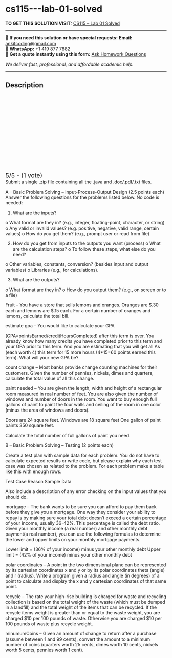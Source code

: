 # cs115---lab-01-solved
**TO GET THIS SOLUTION VISIT:** [CS115 – Lab 01 Solved](https://www.ankitcodinghub.com/product/cs115-lab-01-solved/)


---

📩 **If you need this solution or have special requests:** **Email:** ankitcoding@gmail.com  
📱 **WhatsApp:** +1 419 877 7882  
📄 **Get a quote instantly using this form:** [Ask Homework Questions](https://www.ankitcodinghub.com/services/ask-homework-questions/)

*We deliver fast, professional, and affordable academic help.*

---

<h2>Description</h2>



<div class="kk-star-ratings kksr-auto kksr-align-center kksr-valign-top" data-payload="{&quot;align&quot;:&quot;center&quot;,&quot;id&quot;:&quot;114499&quot;,&quot;slug&quot;:&quot;default&quot;,&quot;valign&quot;:&quot;top&quot;,&quot;ignore&quot;:&quot;&quot;,&quot;reference&quot;:&quot;auto&quot;,&quot;class&quot;:&quot;&quot;,&quot;count&quot;:&quot;1&quot;,&quot;legendonly&quot;:&quot;&quot;,&quot;readonly&quot;:&quot;&quot;,&quot;score&quot;:&quot;5&quot;,&quot;starsonly&quot;:&quot;&quot;,&quot;best&quot;:&quot;5&quot;,&quot;gap&quot;:&quot;4&quot;,&quot;greet&quot;:&quot;Rate this product&quot;,&quot;legend&quot;:&quot;5\/5 - (1 vote)&quot;,&quot;size&quot;:&quot;24&quot;,&quot;title&quot;:&quot;CS115 - Lab 01 Solved&quot;,&quot;width&quot;:&quot;138&quot;,&quot;_legend&quot;:&quot;{score}\/{best} - ({count} {votes})&quot;,&quot;font_factor&quot;:&quot;1.25&quot;}">

<div class="kksr-stars">

<div class="kksr-stars-inactive">
            <div class="kksr-star" data-star="1" style="padding-right: 4px">


<div class="kksr-icon" style="width: 24px; height: 24px;"></div>
        </div>
            <div class="kksr-star" data-star="2" style="padding-right: 4px">


<div class="kksr-icon" style="width: 24px; height: 24px;"></div>
        </div>
            <div class="kksr-star" data-star="3" style="padding-right: 4px">


<div class="kksr-icon" style="width: 24px; height: 24px;"></div>
        </div>
            <div class="kksr-star" data-star="4" style="padding-right: 4px">


<div class="kksr-icon" style="width: 24px; height: 24px;"></div>
        </div>
            <div class="kksr-star" data-star="5" style="padding-right: 4px">


<div class="kksr-icon" style="width: 24px; height: 24px;"></div>
        </div>
    </div>

<div class="kksr-stars-active" style="width: 138px;">
            <div class="kksr-star" style="padding-right: 4px">


<div class="kksr-icon" style="width: 24px; height: 24px;"></div>
        </div>
            <div class="kksr-star" style="padding-right: 4px">


<div class="kksr-icon" style="width: 24px; height: 24px;"></div>
        </div>
            <div class="kksr-star" style="padding-right: 4px">


<div class="kksr-icon" style="width: 24px; height: 24px;"></div>
        </div>
            <div class="kksr-star" style="padding-right: 4px">


<div class="kksr-icon" style="width: 24px; height: 24px;"></div>
        </div>
            <div class="kksr-star" style="padding-right: 4px">


<div class="kksr-icon" style="width: 24px; height: 24px;"></div>
        </div>
    </div>
</div>


<div class="kksr-legend" style="font-size: 19.2px;">
            5/5 - (1 vote)    </div>
    </div>
Submit a single .zip file containing all the .java and .doc/.pdf/.txt files.

A – Basic Problem Solving – Input-Process-Output Design (2.5 points each) Answer the following questions for the problems listed below. No code is needed:

1. What are the inputs?

o What format are they in? (e.g., integer, floating-point, character, or string) o Any valid or invalid values? (e.g. positive, negative, valid range, certain values) o How do you get them? (e.g., prompt user or read from file)

2. How do you get from inputs to the outputs you want (process) o What are the calculation steps? o To follow these steps, what else do you need?

o Other variables, constants, conversion? (besides input and output variables) o Libraries (e.g., for calculations).

3. What are the outputs?

o What format are they in? o How do you output them? (e.g., on screen or to a file)

Fruit – You have a store that sells lemons and oranges. Oranges are $.30 each and lemons are $.15 each. For a certain number of oranges and lemons, calculate the total bill.

estimate gpa – You would like to calculate your GPA

(GPA=pointsEarned/creditHoursCompleted) after this term is over. You already know how many credits you have completed prior to this term and your GPA prior to this term. And you are estimating that you will get all As (each worth 4) this term for 15 more hours (4*15=60 points earned this term). What will your new GPA be?

count change – Most banks provide change counting machines for their customers. Given the number of pennies, nickels, dimes and quarters, calculate the total value of all this change.

paint needed – You are given the length, width and height of a rectangular room measured in real number of feet. You are also given the number of windows and number of doors in the room. You want to buy enough full gallons of paint to paint the four walls and ceiling of the room in one color (minus the area of windows and doors).

Doors are 24 square feet. Windows are 18 square feet One gallon of paint paints 350 square feet.

Calculate the total number of full gallons of paint you need.

B – Basic Problem Solving – Testing (2 points each)

Create a test plan with sample data for each problem. You do not have to calculate expected results or write code, but please explain why each test case was chosen as related to the problem. For each problem make a table like this with enough rows.

Test Case Reason Sample Data

Also include a description of any error checking on the input values that you should do.

mortgage – The bank wants to be sure you can afford to pay them back before they give you a mortgage. One way they consider your ability to repay is by making sure your total debt doesn’t exceed a certain percentage of your income, usually 36-42%. This percentage is called the debt ratio. Given your monthly income (a real number) and other monthly debt payment(a real number), you can use the following formulas to determine the lower and upper limits on your monthly mortgage payments.

Lower limit = (36% of your income) minus your other monthly debt Upper limit = (42% of your income) minus your other monthly debt

polar coordinates – A point in the two dimensional plane can be represented by its cartesian coordinates x and y or by its polar coordinates theta (angle) and r (radius). Write a program given a radius and angle (in degrees) of a point to calculate and display the x and y cartesian coordinates of that same point.

recycle – The rate your high-rise building is charged for waste and recycling collection is based on the total weight of the waste (which must be dumped in a landfill) and the total weight of the items that can be recycled. If the recycle items weight is greater than or equal to the waste weight, you are charged $10 per 100 pounds of waste. Otherwise you are charged $10 per 100 pounds of waste plus recycle weight.

minumumCoins – Given an amount of change to return after a purchase (assume between 1 and 99 cents), convert the amount to a minimum number of coins (quarters worth 25 cents, dimes worth 10 cents, nickels worth 5 cents, pennies worth 1 cent).
